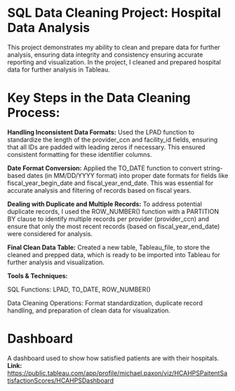 # SQL Data Cleaning Project: Hospital Data Analysis
This project demonstrates my ability to clean and prepare data for further analysis, ensuring data integrity and consistency ensuring accurate reporting and visualization. In the project, I cleaned and prepared hospital data for further analysis in Tableau. 

# Key Steps in the Data Cleaning Process:


 **Handling Inconsistent Data Formats:**
Used the LPAD function to standardize the length of the provider_ccn and facility_id fields, ensuring that all IDs are padded with leading zeros if necessary. This ensured consistent formatting for these identifier columns.

 **Date Format Conversion:**
Applied the TO_DATE function to convert string-based dates (in MM/DD/YYYY format) into proper date formats for fields like fiscal_year_begin_date and fiscal_year_end_date. This was essential for accurate analysis and filtering of records based on fiscal years.

 **Dealing with Duplicate and Multiple Records:**
To address potential duplicate records, I used the ROW_NUMBER() function with a PARTITION BY clause to identify multiple records per provider (provider_ccn) and ensure that only the most recent records (based on fiscal_year_end_date) were considered for analysis.

 **Final Clean Data Table:**
Created a new table, Tableau_file, to store the cleaned and prepped data, which is ready to be imported into Tableau for further analysis and visualization.

 **Tools & Techniques:**


SQL Functions: LPAD, TO_DATE, ROW_NUMBER()

Data Cleaning Operations: Format standardization, duplicate record handling, and preparation of clean data for visualization.

#  Dashboard 
A dashboard used to show how satisfied patients are with their hospitals.
**Link:** https://public.tableau.com/app/profile/michael.paxon/viz/HCAHPSPaitentSatisfactionScores/HCAHPSDashboard

